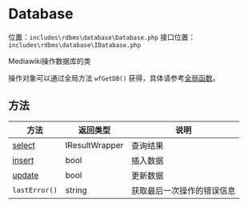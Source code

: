 # Database

位置：`includes\rdbms\database\Database.php`
接口位置：`includes\rdbms\database\IDatabase.php`

Mediawiki操作数据库的类

操作对象可以通过全局方法 `wfGetDB()` 获得，具体请参考[全局函数](../GlobalFunction.md)。

## 方法
方法|返回类型|说明
--|--|--
[select](Database_select.md)|IResultWrapper|查询结果
[insert](Database_insert.md)|bool|插入数据
[update](Database_update.md)|bool|更新数据
`lastError()`|string|获取最后一次操作的错误信息

